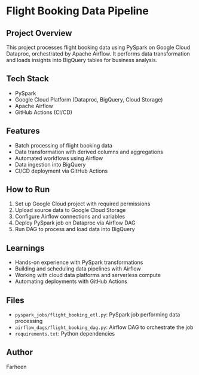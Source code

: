 # Flight Booking Data Pipeline

## Project Overview  
This project processes flight booking data using PySpark on Google Cloud Dataproc, orchestrated by Apache Airflow. It performs data transformation and loads insights into BigQuery tables for business analysis.

## Tech Stack  
- PySpark  
- Google Cloud Platform (Dataproc, BigQuery, Cloud Storage)  
- Apache Airflow  
- GitHub Actions (CI/CD)

## Features  
- Batch processing of flight booking data  
- Data transformation with derived columns and aggregations  
- Automated workflows using Airflow  
- Data ingestion into BigQuery  
- CI/CD deployment via GitHub Actions  

## How to Run  
1. Set up Google Cloud project with required permissions  
2. Upload source data to Google Cloud Storage  
3. Configure Airflow connections and variables  
4. Deploy PySpark job on Dataproc via Airflow DAG  
5. Run DAG to process and load data into BigQuery  

## Learnings  
- Hands-on experience with PySpark transformations  
- Building and scheduling data pipelines with Airflow  
- Working with cloud data platforms and serverless compute  
- Automating deployments with GitHub Actions  

## Files  
- `pyspark_jobs/flight_booking_etl.py`: PySpark job performing data processing  
- `airflow_dags/flight_booking_dag.py`: Airflow DAG to orchestrate the job  
- `requirements.txt`: Python dependencies  

## Author  
Farheen
